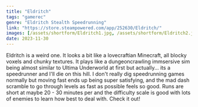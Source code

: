 ```yaml
---
title: "Eldritch"
tags: "gamerec"
genre: "Eldritch Stealth Speedrunning"
link: "https://store.steampowered.com/app/252630/Eldritch/"
images: [/assets/shortform/Eldritch1.jpg, /assets/shortform/Eldritch2.jpg, /assets/shortform/Eldritch3.jpg]
date: 2023-11-30
---
```


Eldritch is a weird one. It looks a bit like a lovecraftian Minecraft, all blocky voxels and chunky textures. It plays like a dungeoncrawling immsersive sim being almost similar to Ultima Underworld at first but actually... its a speedrunner and I'll die on this hill. I don't really dig speedrunning games normally but moving fast ends up being super satisfying, and the mad dash scramble to go through levels as fast as possible feels so good. Runs are short at maybe 20 - 30 minutes per and the difficulty scale is good with lots of enemies to learn how best to deal with. Check it out!